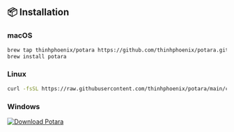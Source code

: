 ## 📦 Installation  

### macOS  
```sh
brew tap thinhphoenix/potara https://github.com/thinhphoenix/potara.git
brew install potara
```

### Linux  
```sh
curl -fsSL https://raw.githubusercontent.com/thinhphoenix/potara/main/curl/potara.sh | bash
```

### Windows  
[![Download Potara](https://custom-icon-badges.demolab.com/badge/-Download-blue?style=for-the-badge&logo=download&logoColor=white)](https://github.com/ThinhPhoenix/potara/releases/download/v1.0.0/PotaraInstaller.exe)
